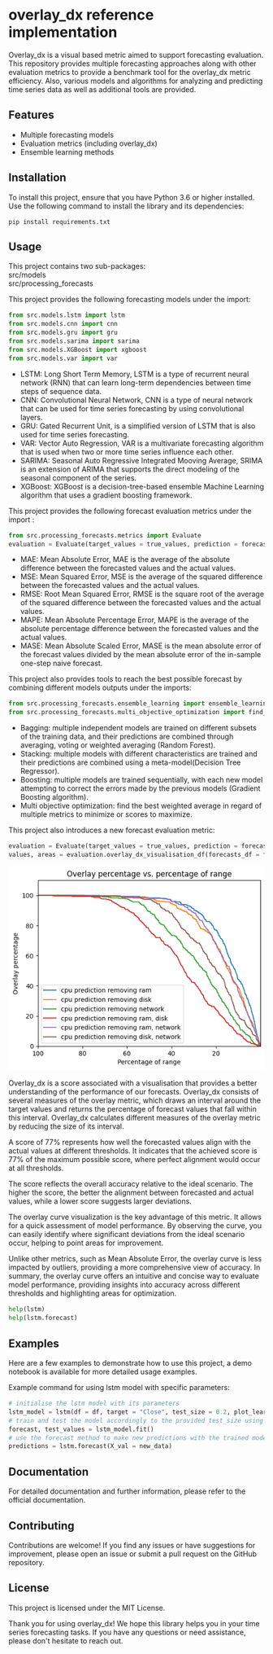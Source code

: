 # overlay_dx reference implementation

Overlay_dx is a visual based metric aimed to support forecasting evaluation. This repository provides multiple forecasting approaches along with other evaluation metrics to provide a benchmark tool for the overlay_dx metric efficiency. Also, various models and algorithms for analyzing and predicting time series data as well as additional tools are provided. 

  
## Features
- Multiple forecasting models
- Evaluation metrics (including overlay_dx)
- Ensemble learning methods
  
## Installation

To install this project, ensure that you have Python 3.6 or higher installed. Use the following command to install the library and its dependencies:

```schell
pip install requirements.txt
```
  
## Usage

This project contains two sub-packages:  
src/models  
src/processing_forecasts  


This project provides the following forecasting models under the import:  
```python
from src.models.lstm import lstm
from src.models.cnn import cnn
from src.models.gru import gru
from src.models.sarima import sarima
from src.models.XGBoost import xgboost
from src.models.var import var
 ```
- LSTM: Long Short Term Memory, LSTM is a type of recurrent neural network (RNN) that can learn long-term dependencies between time steps of sequence data.
- CNN: Convolutional Neural Network, CNN is a type of neural network that can be used for time series forecasting by using convolutional layers.
- GRU: Gated Recurrent Unit, is a simplified version of LSTM that is also used for time series forecasting.
- VAR: Vector Auto Regression, VAR is a multivariate forecasting algorithm that is used when two or more time series influence each other.
- SARIMA: Seasonal Auto Regressive Integrated Mooving Average, SRIMA is an extension of ARIMA that supports the direct modeling of the seasonal component of the series.
- XGBoost: XGBoost is a decision-tree-based ensemble Machine Learning algorithm that uses a gradient boosting framework.
  
This project provides the following forecast evaluation metrics under the import :  
```python
from src.processing_forecasts.metrics import Evaluate
evaluation = Evaluate(target_values = true_values, prediction = forecast_values)

```
- MAE: Mean Absolute Error, MAE is the average of the absolute difference between the forecasted values and the actual values.
- MSE: Mean Squared Error, MSE is the average of the squared difference between the forecasted values and the actual values.
- RMSE: Root Mean Squared Error, RMSE is the square root of the average of the squared difference between the forecasted values and the actual values.
- MAPE: Mean Absolute Percentage Error, MAPE is the average of the absolute percentage difference between the forecasted values and the actual values.
- MASE: Mean Absolute Scaled Error, MASE is the mean absolute error of the forecast values divided by the mean absolute error of the in-sample one-step naive forecast.

This project also provides tools to reach the best possible forecast by combining different models outputs under the imports:
 ```python
from src.processing_forecasts.ensemble_learning import ensemble_learning
from src.processing_forecasts.multi_objective_optimization import find_best_weights
 ```  
 - Bagging: multiple independent models are trained on different subsets of the training data, and their predictions are combined through averaging, voting or weighted averaging (Random Forest).
 - Stacking: multiple models with different characteristics are trained and their predictions are combined using a meta-model(Decision Tree Regressor). 
 - Boosting: multiple models are trained sequentially, with each new model attempting to correct the errors made by the previous models (Gradient Boosting algorithm).
 - Multi objective optimization: find the best weighted average in regard of multiple metrics to minimize or scores to maximize.

This project also introduces a new forecast evaluation metric:  
 ```python
evaluation = Evaluate(target_values = true_values, prediction = forecast_values)
values, areas = evaluation.overlay_dx_visualisation_df(forecasts_df = forecast_df, max_percentage = 100, min_percentage= 0.1, step = 0.1)
 ```  
![](images/overlay_dx.png)

Overlay_dx is a score associated with a visualisation that provides a better understanding of the performance of our forecasts. Overlay_dx consists of several measures of the overlay metric, which draws an interval around the target values and returns the percentage of forecast values that fall within this interval. Overlay_dx calculates different measures of the overlay metric by reducing the size of its interval.  
    
A score of 77% represents how well the forecasted values align with the actual values at different thresholds. It indicates that the achieved score is 77% of the maximum possible score, where perfect alignment would occur at all thresholds.  
  
The score reflects the overall accuracy relative to the ideal scenario. The higher the score, the better the alignment between forecasted and actual values, while a lower score suggests larger deviations.  
  
The overlay curve visualization is the key advantage of this metric. It allows for a quick assessment of model performance. By observing the curve, you can easily identify where significant deviations from the ideal scenario occur, helping to point areas for improvement.  
  
Unlike other metrics, such as Mean Absolute Error, the overlay curve is less impacted by outliers, providing a more comprehensive view of accuracy.
In summary, the overlay curve offers an intuitive and concise way to evaluate model performance, providing insights into accuracy across different thresholds and highlighting areas for optimization.


```python
help(lstm)
help(lstm.forecast)
```

## Examples

Here are a few examples to demonstrate how to use this project, a demo notebook is available for more detailed usage examples.

Example command for using lstm model with specific parameters:

```python
# initialise the lstm model with its parameters
lstm_model = lstm(df = df, target = "Close", test_size = 0.2, plot_learning_curves_bool = True)
# train and test the model accordingly to the provided test_size using the fit method
forecast, test_values = lstm_model.fit()
# use the forecast method to make new predictions with the trained model
predictions = lstm.forecast(X_val = new_data)
```

## Documentation

For detailed documentation and further information, please refer to the official documentation.
  
## Contributing

Contributions are welcome! If you find any issues or have suggestions for improvement, please open an issue or submit a pull request on the GitHub repository.

## License

This project is licensed under the MIT License.

Thank you for using overlay_dx! We hope this library helps you in your time series forecasting tasks. If you have any questions or need assistance, please don't hesitate to reach out.
